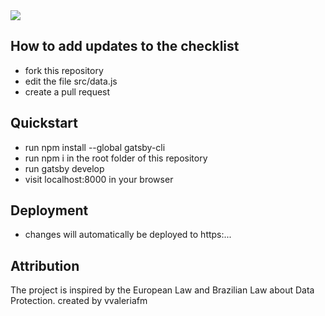 <img src="https://github.com/GDPRTracker/GDPR-checklist/blob/master/src/images/The gdpr and lgpd compliance checklist (1).png">

## How to add updates to the checklist

- fork this repository
- edit the file src/data.js
- create a pull request


## Quickstart

- run npm install --global gatsby-cli
- run npm i in the root folder of this repository
- run gatsby develop
- visit localhost:8000 in your browser

## Deployment

- changes will automatically be deployed to https:...

## Attribution

The project is inspired by the European Law and Brazilian Law about Data Protection.
created by vvaleriafm

